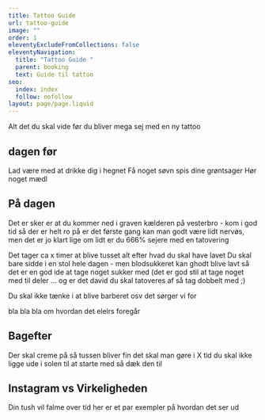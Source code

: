 ```yaml
---
title: Tattoo Guide
url: tattoo-guide
image: ""
order: 1
eleventyExcludeFromCollections: false
eleventyNavigation:
  title: "Tattoo Guide "
  parent: booking
  text: Guide til tattoo
seo:
  index: index
  follow: nofollow
layout: page/page.liquid
---
```

Alt det du skal vide før du bliver mega sej med en ny tattoo

## dagen før 
Lad være med at drikke dig i hegnet 
Få noget søvn 
spis dine grøntsager 
Hør noget mædl

## På dagen
Det er sker er at du kommer ned i graven kælderen på vesterbro - kom i god tid så der er helt ro på er det første gang kan man godt være lidt nervøs, men det er jo klart lige om lidt er du 666% sejere med en tatovering

Det tager ca x timer at blive tusset 
alt efter hvad du skal have lavet 
Du skal bare sidde i en stol hele dagen - men blodsukkeret kan ghodt blive lavt så det er en god ide at tage noget sukker med (det er god stil at tage noget med til deler ... og er det david du skal tatoveres af så tag dobbelt med ;) 

Du skal ikke tænke i at blive barberet osv det sørger vi for 

bla bla bla om hvordan det elelrs foregår 

## Bagefter 
Der skal creme på så tussen bliver fin 
det skal man gøre i X tid 
du skal ikke ligge ude i solen til at starte med så dæk den til

## Instagram vs Virkeligheden 
Din tush vil falme over tid
her er et par exempler på hvordan det ser ud 

